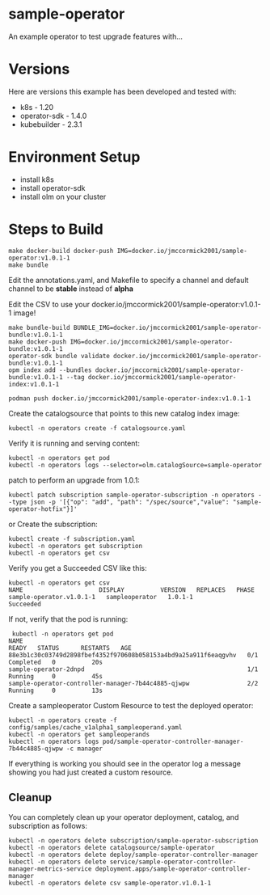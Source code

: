 # sample-operator

An example operator to test upgrade features with...


# Versions 

Here are versions this example has been developed and tested with:

 * k8s -  1.20
 * operator-sdk - 1.4.0
 * kubebuilder -  2.3.1
 
# Environment Setup

 * install k8s
 * install operator-sdk
 * install olm on your cluster

# Steps to Build

```bash=
make docker-build docker-push IMG=docker.io/jmccormick2001/sample-operator:v1.0.1-1
make bundle
```

Edit the annotations.yaml, and Makefile to specify a channel and default
channel to be **stable** instead of **alpha**

Edit the CSV to use your docker.io/jmccormick2001/sample-operator:v1.0.1-1 image!


```bash=
make bundle-build BUNDLE_IMG=docker.io/jmccormick2001/sample-operator-bundle:v1.0.1-1
make docker-push IMG=docker.io/jmccormick2001/sample-operator-bundle:v1.0.1-1
operator-sdk bundle validate docker.io/jmccormick2001/sample-operator-bundle:v1.0.1-1
opm index add --bundles docker.io/jmccormick2001/sample-operator-bundle:v1.0.1-1 --tag docker.io/jmccormick2001/sample-operator-index:v1.0.1-1

podman push docker.io/jmccormick2001/sample-operator-index:v1.0.1-1
```

Create the catalogsource that points to this new catalog index image:
```bash=
kubectl -n operators create -f catalogsource.yaml
```

Verify it is running and serving content:
```bash=
kubectl -n operators get pod
kubectl -n operators logs --selector=olm.catalogSource=sample-operator
```

patch to perform an upgrade from 1.0.1:

```bash=
kubectl patch subscription sample-operator-subscription -n operators --type json -p '[{"op": "add", "path": "/spec/source","value": "sample-operator-hotfix"}]'
```

or 
Create the subscription:
```bash=
kubectl create -f subscription.yaml
kubectl -n operators get subscription
kubectl -n operators get csv
```

Verify you get a Succeeded CSV like this:
```bash=
kubectl -n operators get csv
NAME                     DISPLAY          VERSION   REPLACES   PHASE
sample-operator.v1.0.1-1   sampleoperator   1.0.1-1                Succeeded
```

If not, verify that the pod is running:
```bash=
 kubectl -n operators get pod
NAME                                                              READY   STATUS      RESTARTS   AGE
88e3b1c30c03749d2898fbef4352f970608b058153a4bd9a25a911f6eaqgvhv   0/1     Completed   0          20s
sample-operator-2dnpd                                             1/1     Running     0          45s
sample-operator-controller-manager-7b44c4885-qjwpw                2/2     Running     0          13s
```

Create a sampleoperator Custom Resource to test the deployed operator:
```bash=
kubectl -n operators create -f config/samples/cache_v1alpha1_sampleoperand.yaml
kubectl -n operators get sampleoperands
kubectl -n operators logs pod/sample-operator-controller-manager-7b44c4885-qjwpw -c manager
```

If everything is working you should see in the operator log a message showing  you had just created a custom resource.


## Cleanup

You can completely clean up your operator deployment, catalog, and subscription as follows:

```bash=
kubectl -n operators delete subscription/sample-operator-subscription
kubectl -n operators delete catalogsource/sample-operator
kubectl -n operators delete deploy/sample-operator-controller-manager
kubectl -n operators delete service/sample-operator-controller-manager-metrics-service deployment.apps/sample-operator-controller-manager
kubectl -n operators delete csv sample-operator.v1.0.1-1
```
